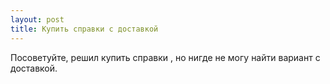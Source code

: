 ```yaml
---
layout: post 
title: Купить справки с доставкой 
--- 
```

Посоветуйте, решил купить справки , но нигде не могу найти вариант с доставкой.